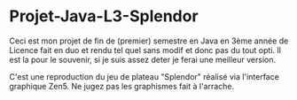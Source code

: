 # Projet-Java-L3-Splendor

Ceci est mon projet de fin de (premier) semestre en Java en 3ème année de Licence fait en duo et rendu tel quel sans modif et donc pas du tout opti. Il est la pour le souvenir, si je suis assez deter je ferai une meilleur version.

C'est une reproduction du jeu de plateau "Splendor" réalisé via l'interface graphique Zen5. Ne jugez pas les graphismes fait à l'arrache.
